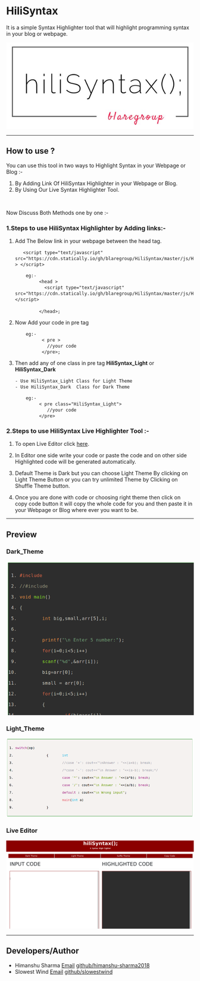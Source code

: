 # HiliSyntax
It is a simple Syntax Highlighter tool that will highlight programming syntax in your blog or webpage.

![Dark Theme](img/Logo.png "Hili Syntax")

---

## How to use ?
 You can use this tool in two ways to Highlight Syntax in your Webpage or Blog :-
1. By Adding Link Of HiliSyntax Highlighter in your Webpage or Blog.
2. By Using Our Live Syntax Highlighter Tool.
 <br/>
 
  Now Discuss Both Methods one by one :- 
 
### 1.Steps to use HiliSyntax Highlighter by Adding links:-
 
1. Add The Below link in your webpage between the head tag.
    
    ```
       <script type="text/javascript" src="https://cdn.statically.io/gh/blaregroup/HiliSyntax/master/js/HiliSyntax_Link.js" > </script>
    ```

    ```        
        eg:- 
             <head > 
               <script type="text/javascript" src="https://cdn.statically.io/gh/blaregroup/HiliSyntax/master/js/HiliSyntax_Link.js"></script>

             </head>;
     ```
 
2. Now Add your code in pre tag

     ```
         eg:- 
               < pre >
                 //your code
               </pre>;
     ```

3. Then add any of one class in pre tag **HiliSyntax_Light** or **HiliSyntax_Dark**
      
       - Use HiliSyntax_Light Class for Light Theme 
       - Use HiliSyntax_Dark  Class for Dark Theme
     
     ```
         eg:- 
              < pre class="HiliSyntax_Light">
                 //your code
              </pre>
     ```       
   
  
  
    
### 2.Steps to use HiliSyntax Live Highlighter Tool :-

1. To open Live Editor click [here](https://cdn.statically.io/gh/blaregroup/HiliSyntax/master/LiveHiliSyntax.html).

2. In Editor one side write your code or paste the code and on other side Highlighted code will be generated automatically.

3. Default Theme is Dark but you can choose Light Theme By clicking on Light Theme Button or you can try unlimited Theme by Clicking on Shuffle Theme button.

4. Once you are done with code or choosing right theme then click on copy code button it will copy the whole code for you and then paste it in your Webpage or Blog where ever you want to be. 
      
---           

## Preview
 
  ### Dark_Theme
  
  ![Dark Theme](img/DarkTheme.png "Dark Theme")
  
  ### Light_Theme
  
  ![Light Theme](img/LightTheme.png "Light Theme")
 
  ### Live Editor
  
  ![Live Editor](img/LiveDemo.png "Live Demo ")
  

---  

## Developers/Author
- Himanshu Sharma [Email](himanshusharma2972@gmail.com)   [github/himanshu-sharma2018](https://github.com/himanshuthecoder)
- Slowest Wind  [Email](slowestwind@gmail.com)   [github/slowestwind](https://github.com/slowestwind)
